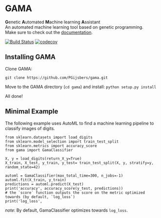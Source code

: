 # GAMA
**G**enetic **A**utomated **M**achine learning **A**ssistant  
An automated machine learning tool based on genetic programming.  
Make sure to check out the [documentation](https://pgijsbers.github.io/gama/).

[![Build Status](https://travis-ci.org/PGijsbers/gama.svg?branch=master)](https://travis-ci.org/PGijsbers/gama)
[![codecov](https://codecov.io/gh/PGijsbers/gama/branch/master/graph/badge.svg)](https://codecov.io/gh/PGijsbers/gama)

## Installing GAMA
Clone GAMA:

`git clone https://github.com/PGijsbers/gama.git`

Move to the GAMA directory (`cd gama`) and install:
`python setup.py install`

All done!

## Minimal Example
The following example uses AutoML to find a machine learning pipeline to classify images of digits.
```
from sklearn.datasets import load_digits
from sklearn.model_selection import train_test_split
from sklearn.metrics import accuracy_score
from gama import GamaClassifier

X, y = load_digits(return_X_y=True)
X_train, X_test, y_train, y_test= train_test_split(X, y, stratify=y, random_state=42)

automl = GamaClassifier(max_total_time=300, n_jobs=-1)
automl.fit(X_train, y_train)
predictions = automl.predict(X_test)
print('accuracy', accuracy_score(y_test, predictions))
# the `score` function outputs the score on the metric optimized towards (by default, `log_loss`)
print('log_loss', 
```

*note*: By default, GamaClassifier optimizes towards `log_loss`.
